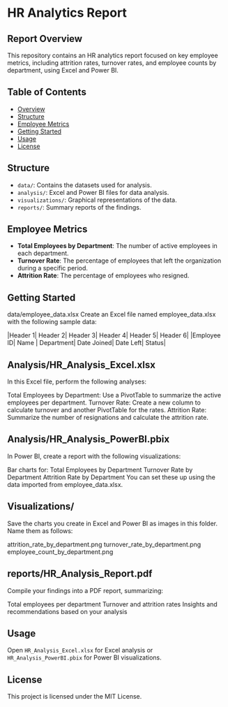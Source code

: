 # HR Analytics Report

## Report Overview
This repository contains an HR analytics report focused on key employee metrics, including attrition rates, turnover rates, and employee counts by department, using Excel and Power BI.

## Table of Contents
- [Overview](#overview)
- [Structure](#structure)
- [Employee Metrics](#employee-metrics)
- [Getting Started](#getting-started)
- [Usage](#usage)
- [License](#license)

## Structure
- `data/`: Contains the datasets used for analysis.
- `analysis/`: Excel and Power BI files for data analysis.
- `visualizations/`: Graphical representations of the data.
- `reports/`: Summary reports of the findings.

## Employee Metrics
- **Total Employees by Department**: The number of active employees in each department.
- **Turnover Rate**: The percentage of employees that left the organization during a specific period.
- **Attrition Rate**: The percentage of employees who resigned.

## Getting Started
data/employee_data.xlsx
Create an Excel file named employee_data.xlsx with the following sample data:

|Header 1| Header 2| Header 3| Header 4| Header 5| Header 6|
|Employee ID|	Name |	Department|	Date Joined|	Date Left|	Status|

## Analysis/HR_Analysis_Excel.xlsx
In this Excel file, perform the following analyses:

Total Employees by Department: Use a PivotTable to summarize the active employees per department.
Turnover Rate: Create a new column to calculate turnover and another PivotTable for the rates.
Attrition Rate: Summarize the number of resignations and calculate the attrition rate.

## Analysis/HR_Analysis_PowerBI.pbix
In Power BI, create a report with the following visualizations:

Bar charts for:
Total Employees by Department
Turnover Rate by Department
Attrition Rate by Department
You can set these up using the data imported from employee_data.xlsx.

## Visualizations/
Save the charts you create in Excel and Power BI as images in this folder. Name them as follows:

attrition_rate_by_department.png
turnover_rate_by_department.png
employee_count_by_department.png

## reports/HR_Analysis_Report.pdf
Compile your findings into a PDF report, summarizing:

Total employees per department
Turnover and attrition rates
Insights and recommendations based on your analysis

## Usage
Open `HR_Analysis_Excel.xlsx` for Excel analysis or `HR_Analysis_PowerBI.pbix` for Power BI visualizations.

## License
This project is licensed under the MIT License.

